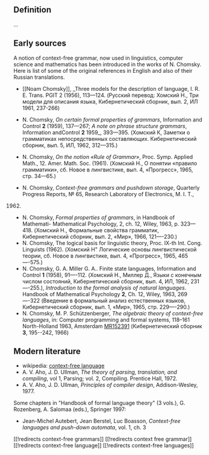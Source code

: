 ## Definition

...

## Early sources

A notion of context-free grammar, now used in linguistics, computer science and mathematics has been introduced in the works of N. Chomsky. Here is list of some of the original references in English and also of their Russian translations. 

* [[Noam Chomsky]], _Three models for the description of language, I. R. E.
Trans. PGIT 2 (1956), 113&#8212;124. (&#1056;&#1091;&#1089;&#1089;&#1082;&#1080;&#1081; &#1087;&#1077;&#1088;&#1077;&#1074;&#1086;&#1076;: &#1061;&#1086;&#1084;&#1089;&#1082;&#1080;&#1081; &#1053;., &#1058;&#1088;&#1080;
&#1084;&#1086;&#1076;&#1077;&#1083;&#1080; &#1076;&#1083;&#1103; &#1086;&#1087;&#1080;&#1089;&#1072;&#1085;&#1080;&#1103; &#1103;&#1079;&#1099;&#1082;&#1072;, &#1050;&#1080;&#1073;&#1077;&#1088;&#1085;&#1077;&#1090;&#1080;&#1095;&#1077;&#1089;&#1082;&#1080;&#1081; &#1089;&#1073;&#1086;&#1088;&#1085;&#1080;&#1082;, &#1074;&#1099;&#1087;. 2, &#1048;&#1051; 1961, 237-266)
* N. Chomsky, _On certain formal properties of grammars_, Information
and Control __2__ (1959), 137&#8212;267; _A note on phrase structure grammars_, Information andControl __2__ 1959_, 393&#8212;395. (&#1061;&#1086;&#1084;&#1089;&#1082;&#1080;&#1081; &#1050;, &#1047;&#1072;&#1084;&#1077;&#1090;&#1082;&#1080; o &#1075;&#1088;&#1072;&#1084;&#1084;&#1072;&#1090;&#1080;&#1082;&#1072;&#1093; &#1085;&#1077;&#1087;&#1086;&#1089;&#1088;&#1077;&#1076;&#1089;&#1090;&#1074;&#1077;&#1085;&#1085;&#1099;&#1093; &#1089;&#1086;&#1089;&#1090;&#1072;&#1074;&#1083;&#1103;&#1102;&#1097;&#1080;&#1093;. &#1050;&#1080;&#1073;&#1077;&#1088;&#1085;&#1077;&#1090;&#1080;&#1095;&#1077;&#1089;&#1082;&#1080;&#1081;
&#1089;&#1073;&#1086;&#1088;&#1085;&#1080;&#1082;, &#1074;&#1099;&#1087;. 5, &#1048;&#1051;, 1962, 312&#8212;315.)

* N. Chomsky, _On the notion &#171;Rule of Grammar&#187;_, Proc. Symp. Applied
Math., 12. Amer. Math. Soc. (1961). (&#1061;&#1086;&#1084;&#1089;&#1082;&#1080;&#1081; &#1053;.,
&#1054; &#1087;&#1086;&#1085;&#1103;&#1090;&#1080;&#1080; &#171;&#1087;&#1088;&#1072;&#1074;&#1080;&#1083;&#1086; &#1075;&#1088;&#1072;&#1084;&#1084;&#1072;&#1090;&#1080;&#1082;&#1080;&#187;, &#1089;&#1073;. &#1053;&#1086;&#1074;&#1086;&#1077; &#1074; &#1083;&#1080;&#1085;&#1075;&#1074;&#1080;&#1089;&#1090;&#1080;&#1082;&#1077;, &#1074;&#1099;&#1087;. 4,
&#171;&#1055;&#1088;&#1086;&#1075;&#1088;&#1077;&#1089;&#1089;&#187;, 1965, &#1089;&#1090;&#1088;. 34&#8212;65.)
* N. Chomsky, _Context-free grammars and pushdown storage_, Quarterly
Progress Reports, &#8470; 65, Research Laboratory of Electronics, M. I. T.,
1962.
* N. Chomsky, _Formal properties of grammars_, in Handbook of Mathemati-
Mathematical Psychology, 2, ch. 12, Wiley, 1963, p. 323&#8212;418. (&#1061;&#1086;&#1084;&#1089;&#1082;&#1080;&#1081; &#1053;., &#1060;&#1086;&#1088;&#1084;&#1072;&#1083;&#1100;&#1085;&#1099;&#1077; &#1089;&#1074;&#1086;&#1081;&#1089;&#1090;&#1074;&#1072; &#1075;&#1088;&#1072;&#1084;&#1084;&#1072;&#1090;&#1080;&#1082;, &#1050;&#1080;&#1073;&#1077;&#1088;&#1085;&#1077;&#1090;&#1080;&#1095;&#1077;&#1089;&#1082;&#1080;&#1081;
&#1089;&#1073;&#1086;&#1088;&#1085;&#1080;&#1082;, &#1074;&#1099;&#1087;. 2, &#171;&#1052;&#1080;&#1088;&#187;, 1966, 121&#8212;-230.)
* N. Chomsky, The logical basis for linguistic theory, Proc. IX-th Int.
Cong. Linguists (1962). (&#1061;&#1086;&#1084;&#1089;&#1082;&#1080;&#1081; &#1053;" &#1051;&#1086;&#1075;&#1080;&#1095;&#1077;&#1089;&#1082;&#1080;&#1077;
&#1086;&#1089;&#1085;&#1086;&#1074;&#1099; &#1083;&#1080;&#1085;&#1075;&#1074;&#1080;&#1089;&#1090;&#1080;&#1095;&#1077;&#1089;&#1082;&#1086;&#1081; &#1090;&#1077;&#1086;&#1088;&#1080;&#1080;, &#1089;&#1073;. &#1053;&#1086;&#1074;&#1086;&#1077; &#1074; &#1083;&#1080;&#1085;&#1075;&#1074;&#1080;&#1089;&#1090;&#1080;&#1082;&#1077;, &#1074;&#1099;&#1087;. 4,
&#171;&#1055;&#1088;&#1086;&#1075;&#1088;&#1077;&#1089;&#1089;&#187;, 1965, 465&#8212;-575.)
* N. &#1057;h&#1086;msk&#1091;, G. A. Miller G. A.. Finite state languages, Information and
Control __1__ (1958), 91&#8212;-112. (&#1061;&#1086;&#1084;&#1089;&#1082;&#1080;&#1081; &#1053;., &#1052;&#1080;&#1083;&#1083;&#1077;&#1088; &#1044;., &#1071;&#1079;&#1099;&#1082;&#1080; &#1089; &#1082;&#1086;&#1085;&#1077;&#1095;&#1085;&#1099;&#1084; &#1095;&#1080;&#1089;&#1083;&#1086;&#1084; &#1089;&#1086;&#1089;&#1090;&#1086;&#1103;&#1085;&#1080;&#1081;, &#1050;&#1080;&#1073;&#1077;&#1088;&#1085;&#1077;&#1090;&#1080;&#1095;&#1077;&#1089;&#1082;&#1080;&#1081; &#1089;&#1073;&#1086;&#1088;&#1085;&#1080;&#1082;, &#1074;&#1099;&#1087;. 4, &#1048;&#1051;, 1962, 231&#8212;-255.), _Introduction to the formal analysis of natural languages_. Handbook of Mathematical Psychology __2__, Ch. 12, Wiley, 1963, 269&#8212;-322 (&#1042;&#1074;&#1077;&#1076;&#1077;&#1085;&#1080;&#1077; &#1074; &#1092;&#1086;&#1088;&#1084;&#1072;&#1083;&#1100;&#1085;&#1099;&#1081; &#1072;&#1085;&#1072;&#1083;&#1080;&#1079; &#1077;&#1089;&#1090;&#1077;&#1089;&#1090;&#1074;&#1077;&#1085;&#1085;&#1099;&#1093; &#1103;&#1079;&#1099;&#1082;&#1086;&#1074;, &#1050;&#1080;&#1073;&#1077;&#1088;&#1085;&#1077;&#1090;&#1080;&#1095;&#1077;&#1089;&#1082;&#1080;&#1081; &#1089;&#1073;&#1086;&#1088;&#1085;&#1080;&#1082;, &#1074;&#1099;&#1087;. 1, &#171;&#1052;&#1080;&#1088;&#187;, 1965, &#1089;&#1090;&#1088;. 229&#8212;-290.)
* N. Chomsky, M. P. Sch&#252;tzenberger, _The algebraic theory of
context-free languages_, in: Computer programming and formal systems, 118&#8211;161 North-Holland 1963, Amsterdam [MR152391](http://www.ams.org/mathscinet-getitem?mr=152391) (&#1050;&#1080;&#1073;&#1077;&#1088;&#1085;&#1077;&#1090;&#1080;&#1095;&#1077;&#1089;&#1082;&#1080;&#1081; &#1089;&#1073;&#1086;&#1088;&#1085;&#1080;&#1082; __3__, 195--242, 1966)

## Modern literature

* wikipedia: [context-free language](http://en.wikipedia.org/wiki/Context-free_language)
* A. V. Aho, J. D. Ullman, _The theory of parsing, translation, and compiling_, vol 1, Parsing; vol. 2, Compiling. Prentice Hall, 1972.
* A. V. Aho, J. D. Ullman, _Principles of compiler design_, Addison-Wesley, 1977.

Some chapters in "Handbook of formal language theory" (3 vols.), G. Rozenberg, A. Salomaa (eds.), Springer 1997:

* Jean-Michel Autebert, Jean Berstel, Luc Boasson, _Context-free languages and push-down automata_, vol. 1, ch. 3 

[[!redirects context-free grammars]]
[[!redirects context free grammar]]
[[!redirects context-free language]]
[[!redirects context-free languages]]